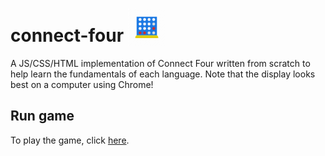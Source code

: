 # connect-four <img src="media/favicon/android-chrome-512x512.png" width="60" height="60" style="vertical-align: bottom;"/>
A JS/CSS/HTML implementation of Connect Four written from scratch to help learn the fundamentals of each language. Note that the display looks best on a computer using Chrome!

## Run game
To play the game, click [here](https://oliver-be.github.io/connect-four/).
